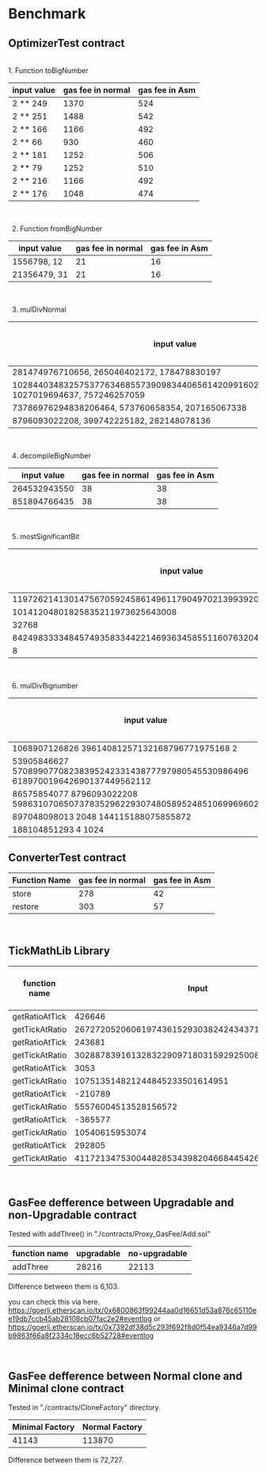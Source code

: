 # Benchmark

 ## OptimizerTest contract
<br />
1. Function toBigNumber

 | input value | gas fee in normal | gas fee in Asm
| ------ | ------ | ------ |
| 2 ** 249 |  1370 | 524 | 
| 2 ** 251 |  1488 | 542 | 
| 2 ** 166 |  1166 | 492 | 
| 2 ** 66 |  930 | 460 | 
| 2 ** 181 |  1252 | 506 | 
| 2 ** 79 |  1252 | 510 | 
| 2 ** 216 |  1166 | 492 | 
| 2 ** 176 |  1048 | 474 | 

<br />

2. Function fromBigNumber

| input value | gas fee in normal | gas fee in Asm
| ------ | ------ | ------ |
| 1556798, 12 |  21 | 16 |
| 21356479, 31 |  21 | 16 |

<br />

3. mulDivNormal 

| input value | gas fee in normal | gas fee in Asm
| ------ | ------ | ------ |
| 281474976710656, 265046402172, 178478830197 |  187 | 391 |
| 102844034832575377634685573909834406561420991602098741459288064, 1027019694637, 757246257059 |  187 | 381 |
| 73786976294838206464, 573760658354, 207165067338 |  187 | 391 |
| 8796093022208, 399742225182, 282148078136 |  187 | 391 |

<br />

4. decompileBigNumber

| input value | gas fee in normal | gas fee in Asm
| ------ | ------ | ------ |
| 264532943550 |  38 | 38 |
| 851894766435 |  38 | 38 |

<br />

5. mostSignificantBit

| input value | gas fee in normal | gas fee in Asm
| ------ | ------ | ------ |
| 11972621413014756705924586149611790497021399392059392 |  946 | 403 |
| 10141204801825835211973625643008 |  946 | 407 |
| 32768 |  828 | 389 |
| 842498333348457493583344221469363458551160763204392890034487820288 |  1064 | 421 |
| 8 |  592 | 353 |

<br />

6. mulDivBignumber

| input value | gas fee in normal | gas fee in Asm
| ------ | ------ | ------ |
| 1068907126826 39614081257132168796771975168 2 |  1509 | 667 |
| 53905846627 5708990770823839524233143877797980545530986496 618970019642690137449562112 |  1305 | 635 |
| 86575854077 8796093022208 5986310706507378352962293074805895248510699696029696 |  1014 | 1651 |
| 897048098013 2048 144115188075855872 |  1014 | 1651 |
| 188104851293 4 1024 |  1160 | 618 |


 ## ConverterTest contract

| Function Name | gas fee in normal | gas fee in Asm
| ------ | ------ | ------ |
| store | 278 | 42 |
| restore | 303 | 57 |


 <br/>
 
 ## TickMathLib Library

| function name | Input | gas fee in normal | gas fee in Asm
| ------ | ------ | ------ | ------ |
| getRatioAtTick | 426646 | 1804 | 807
| getTickAtRatio | 267272052060619743615293038242434371837443759873 | 2214 | 935
| getRatioAtTick | 243681 | 2106 | 854
| getTickAtRatio | 3028878391613283229097180315929250081113 | 2762 | 1063
| getRatioAtTick | 3053 | 1788 | 812
| getTickAtRatio | 107513514821244845233501614951 | 2762 | 1063
| getRatioAtTick | -210789 | 1886 | 796
| getTickAtRatio | 55576004513528156572 | 2665 | 1028
| getRatioAtTick | -365577 | 1462 | 740
| getTickAtRatio | 10540615953074 | 1953 | 876
| getRatioAtTick | 292805 | 2000 | 840
| getTickAtRatio | 411721347530044828534398204668445426249575 | 2584 | 1025

 <br/>

## GasFee defference between Upgradable and non-Upgradable contract

Tested with addThree() in "./contracts/Proxy_GasFee/Add.sol"

| function name | upgradable | no-upgradable
| ------ | ------ | ------
| addThree | 28216 | 22113

Difference between them is 6,103.

you can check this via here.
https://goerli.etherscan.io/tx/0x6800863f99244aa0d16651d53a876c65110ee19db7ccb45ab28108cb07fac2e2#eventlog
or
https://goerli.etherscan.io/tx/0x7392df38d5c293f692f8d0f54ea9346a7d99b9863f66a8f2334c18ecc6b52728#eventlog

<br />

## GasFee defference between Normal clone and Minimal clone contract

Tested in "./contracts/CloneFactory" directory.

| Minimal Factory | Normal Factory
| ------ | ------ 
| 41143 | 113870

Difference between them is 72,727.

